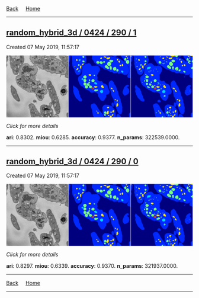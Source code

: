 
[Back](..)&nbsp;&nbsp;&nbsp;&nbsp;&nbsp;[Home](https://leapmanlab.github.io/snapshots)

---

<div class="summary"><a href="1"><h2>random_hybrid_3d / 0424 / 290 / 1</h2></a><p>Created 07 May 2019, 11:57:17
</p><a href="1"><img src="1/media/summary.png" align="center"></a><p>
<i>Click for more details</i>
</p></div>

**ari**: 0.8302. **miou**: 0.6285. **accuracy**: 0.9377. **n_params**: 322539.0000. 

---

<div class="summary"><a href="0"><h2>random_hybrid_3d / 0424 / 290 / 0</h2></a><p>Created 07 May 2019, 11:57:17
</p><a href="0"><img src="0/media/summary.png" align="center"></a><p>
<i>Click for more details</i>
</p></div>

**ari**: 0.8297. **miou**: 0.6339. **accuracy**: 0.9370. **n_params**: 321937.0000. 

---

[Back](..)&nbsp;&nbsp;&nbsp;&nbsp;&nbsp;[Home](https://leapmanlab.github.io/snapshots)

---